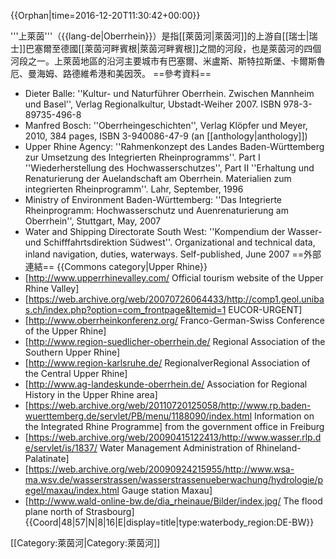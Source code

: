 {{Orphan|time=2016-12-20T11:30:42+00:00}}

'''上萊茵'''（{{lang-de|Oberrhein}}）是指[[萊茵河|萊茵河]]的上游自[[瑞士|瑞士]]巴塞爾至德國[[萊茵河畔賓根|萊茵河畔賓根]]之間的河段，也是萊茵河的四個河段之一。上萊茵地區的沿河主要城市有巴塞爾、米盧斯、斯特拉斯堡、卡爾斯魯厄、曼海姆、路德維希港和美因茨。
==參考資料==
* Dieter Balle: ''Kultur- und Naturführer Oberrhein. Zwischen Mannheim und Basel'', Verlag Regionalkultur, Ubstadt-Weiher 2007. ISBN 978-3-89735-496-8
* Manfred Bosch: ''Oberrheingeschichten'', Verlag Klöpfer und Meyer, 2010, 384 pages, ISBN 3-940086-47-9 (an [[anthology|anthology]])
* Upper Rhine Agency: ''Rahmenkonzept des Landes Baden-Württemberg zur Umsetzung des Integrierten Rheinprogramms''. Part I ''Wiederherstellung des Hochwasserschutzes'', Part II ''Erhaltung und Renaturierung der Auelandschaft am Oberrhein. Materialien zum integrierten Rheinprogramm''. Lahr, September, 1996
* Ministry of Environment Baden-Württemberg: ''Das Integrierte Rheinprogramm: Hochwasserschutz und Auenrenaturierung am Oberrhein'', Stuttgart, May, 2007
* Water and Shipping Directorate South West: ''Kompendium der Wasser- und Schifffahrtsdirektion Südwest''.  Organizational and technical data, inland navigation, duties, waterways.  Self-published, June 2007
==外部連結==
{{Commons category|Upper Rhine}}
* [http://www.upperrhinevalley.com/ Official tourism website of the Upper Rhine Valley]
* [https://web.archive.org/web/20070726064433/http://comp1.geol.unibas.ch/index.php?option=com_frontpage&Itemid=1 EUCOR-URGENT]
* [http://www.oberrheinkonferenz.org/ Franco-German-Swiss Conference of the Upper Rhine]
* [http://www.region-suedlicher-oberrhein.de/ Regional Association of the Southern Upper Rhine]
* [http://www.region-karlsruhe.de/ RegionalverRegional Association of the Central Upper Rhine]
* [http://www.ag-landeskunde-oberrhein.de/ Association for Regional History in the Upper Rhine area]
* [https://web.archive.org/web/20110720125058/http://www.rp.baden-wuerttemberg.de/servlet/PB/menu/1188090/index.html Information on the Integrated Rhine Programme] from the government office in Freiburg
* [https://web.archive.org/web/20090415122413/http://www.wasser.rlp.de/servlet/is/1837/ Water Management Administration of Rhineland-Palatinate]
* [https://web.archive.org/web/20090924215955/http://www.wsa-ma.wsv.de/wasserstrassen/wasserstrassenueberwachung/hydrologie/pegel/maxau/index.html Gauge station Maxau]
* [http://www.wald-online-bw.de/dia_rheinaue/Bilder/index.jpg/ The flood plane north of Strasbourg]
{{Coord|48|57|N|8|16|E|display=title|type:waterbody_region:DE-BW}}

[[Category:萊茵河|Category:萊茵河]]